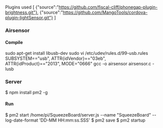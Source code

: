 Plugins used
[
  {"source":"https://github.com/fiscal-cliff/phonegap-plugin-brightness.git"},
  {"source":"https://github.com/MangoTools/cordova-plugin-lightSensor.git"}
]


### Airsensor
#### Compile
sudo apt-get install libusb-dev
sudo vi /etc/udev/rules.d/99-usb.rules
SUBSYSTEM=="usb", ATTR{idVendor}=="03eb", ATTR{idProduct}=="2013", MODE="0666"
gcc -o airsensor airsensor.c -lusb

### Server
$ npm install pm2 -g

#### Run
$ pm2 start /home/pi/SqueezeBoard/server.js --name "SqueezeBoard" --log-date-format 'DD-MM HH:mm:ss.SSS'
$ pm2 save
$ pm2 startup
